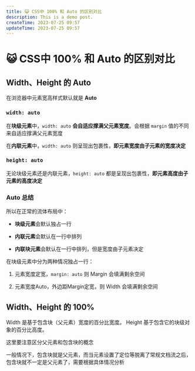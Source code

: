 ```yaml
---
title: 😺 CSS中 100% 和 Auto 的区别对比
description: This is a demo post.
createTime: 2023-07-25 09:57
updateTime: 2023-07-25 09:57
---
```


# 😺 CSS中 100% 和 Auto 的区别对比

## Width、Height 的 Auto

在浏览器中元素宽高样式默认就是 **Auto**

### `width: auto`

在**块级元素**中，`width: auto` **会自适应撑满父元素宽度**。会根据 `margin` 值的不同来自适应撑满父元素宽度

在**内联元素**中，`width: auto` 则呈现出包裹性，**即元素宽度由子元素的宽度决定**

### `height: auto`

无论块级元素还是内联元素，`height: auto` 都是呈现出包裹性，**即元素高度由子元素的高度决定**

### Auto 总结

所以在正常的流体布局中：

- **块级元素**会默认独占一行

- **内联元素**会默认在一行中排列

- **内联块元素**会默认在一行中排列，但是宽度由子元素决定

在块级元素中分为两种情况独占一行：

1. 元素宽度定宽，`margin: auto` 则 Margin 会填满剩余空间

2. 元素宽度Auto，外边距Margin定宽，则 Width 会填满剩余空间

## Width、Height 的 100%

Width 是基于包含块（父元素）宽度的百分比宽度。 Height 基于包含它的块级对象的百分比高度。

这里要注意区分父元素和包含块的概念

一般情况下，包含块就是父元素，而当元素设置了定位等脱离了常规文档流之后，包含块就不一定是父元素了，需要根据具体情况分析